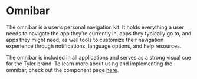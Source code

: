 # Omnibar

The omnibar is a user’s personal navigation kit. It holds everything a user needs to navigate the app they’re currently in, apps they typically go to, and apps they might need, as well tools to customize their navigation experience through notifications, language options, and help resources.

The omnibar is included in all applications and serves as a strong visual cue for the Tyler brand. To learn more about using and
implementing the omnibar, check out the component page [here](/components/omni/omnibar).
